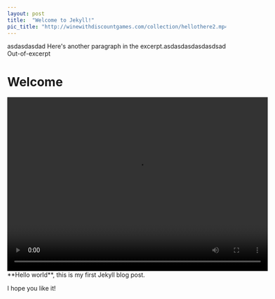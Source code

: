 ```yaml
---
layout: post
title:  "Welcome to Jekyll!"
pic_title: "http://winewithdiscountgames.com/collection/hellothere2.mp4"
---
```


asdasdasdad
Here's another paragraph in the excerpt.asdasdasdasdasdsad
Out-of-excerpt
<!--more-->
# Welcome
   <video  class="video-item" autoplay="autoplay" loop="loop" width="600px" height="400px">
    <source src="http://winewithdiscountgames.com/collection/hellothere2.mp4" type="video/mp4" />
   </video>
**Hello world**, this is my first Jekyll blog post.

I hope you like it!

